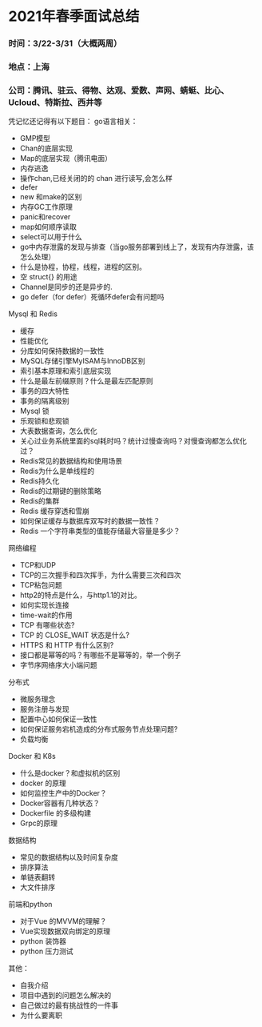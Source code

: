 # 2021年春季面试总结
### 时间：3/22-3/31（大概两周）
### 地点：上海
### 公司：腾讯、驻云、得物、达观、爱数、声网、蜻蜓、比心、Ucloud、特斯拉、西井等
凭记忆还记得有以下题目：
go语言相关：
- GMP模型
- Chan的底层实现
- Map的底层实现（腾讯电面）
- 内存逃逸
- 操作chan,已经关闭的的 chan 进行读写,会怎么样
- defer
- new 和make的区别
- 内存GC工作原理
- panic和recover
- map如何顺序读取
- select可以用于什么
- go中内存泄露的发现与排查（当go服务部署到线上了，发现有内存泄露，该怎么处理）
- 什么是协程，协程，线程，进程的区别。
- 空 struct{} 的用途
- Channel是同步的还是异步的.
- go defer（for defer）死循环defer会有问题吗

Mysql 和 Redis
- 缓存
- 性能优化
- 分库如何保持数据的一致性
- MySQL存储引擎MyISAM与InnoDB区别
- 索引基本原理和索引底层实现
- 什么是最左前缀原则？什么是最左匹配原则
- 事务的四大特性
- 事务的隔离级别
- Mysql 锁
- 乐观锁和悲观锁
- 大表数据查询，怎么优化
- 关心过业务系统里面的sql耗时吗？统计过慢查询吗？对慢查询都怎么优化过？
- Redis常见的数据结构和使用场景
- Redis为什么是单线程的
- Redis持久化
- Redis的过期键的删除策略
- Redis的集群
- Redis 缓存穿透和雪崩
- 如何保证缓存与数据库双写时的数据一致性？
- Redis 一个字符串类型的值能存储最大容量是多少？

网络编程
- TCP和UDP
- TCP的三次握手和四次挥手，为什么需要三次和四次
- TCP粘包问题
- http2的特点是什么，与http1.1的对比。
- 如何实现长连接
- time-wait的作用
- TCP 有哪些状态?
- TCP 的 CLOSE_WAIT 状态是什么?
- HTTPS 和 HTTP 有什么区别?
- 接口都是幂等的吗？有哪些不是幂等的，举一个例子
- 字节序网络序大小端问题

分布式
- 微服务理念
- 服务注册与发现
- 配置中心如何保证一致性
- 如何保证服务宕机造成的分布式服务节点处理问题?
- 负载均衡

Docker 和 K8s
- 什么是docker？和虚拟机的区别
- docker 的原理
- 如何监控生产中的Docker？
- Docker容器有几种状态？
- Dockerfile 的多级构建
- Grpc的原理


数据结构
- 常见的数据结构以及时间复杂度
- 排序算法
- 单链表翻转
- 大文件排序

前端和python
- 对于Vue 的MVVM的理解？
- Vue实现数据双向绑定的原理
- python 装饰器
- python 压力测试


其他：
- 自我介绍
- 项目中遇到的问题怎么解决的
- 自己做过的最有挑战性的一件事
- 为什么要离职

